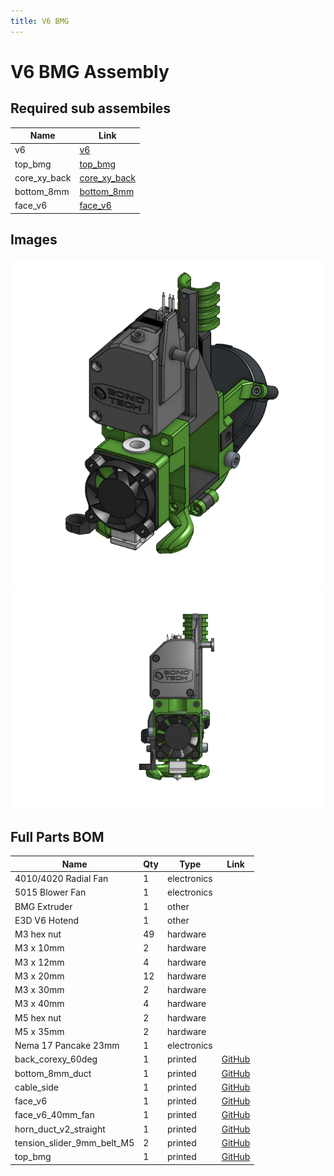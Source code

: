 ```yaml
---
title: V6 BMG
---
```



# V6 BMG Assembly



## Required sub assembiles

| Name | Link |
| ---- | ---- |
| v6 | [v6](../../sub_assemblies/v6) |
| top_bmg | [top_bmg](../../sub_assemblies/top_bmg) |
| core_xy_back | [core_xy_back](../../sub_assemblies/core_xy_back) |
| bottom_8mm | [bottom_8mm](../../sub_assemblies/bottom_8mm) |
| face_v6 | [face_v6](../../sub_assemblies/face_v6) |


## Images

![](../assets/images/v6_bmg.png)![](../assets/images/gifs/v6_bmg.gif)

## Full Parts BOM

| Name | Qty | Type | Link |
| ---- | --- | ---- | ---- |
| 4010/4020 Radial Fan | 1 | electronics |  |
| 5015 Blower Fan | 1 | electronics |  |
| BMG Extruder | 1 | other |  |
| E3D V6 Hotend | 1 | other |  |
| M3 hex nut | 49 | hardware |  |
| M3 x 10mm | 2 | hardware |  |
| M3 x 12mm | 4 | hardware |  |
| M3 x 20mm | 12 | hardware |  |
| M3 x 30mm | 2 | hardware |  |
| M3 x 40mm | 4 | hardware |  |
| M5 hex nut | 2 | hardware |  |
| M5 x 35mm | 2 | hardware |  |
| Nema 17 Pancake 23mm | 1 | electronics |  |
| back_corexy_60deg | 1 | printed | [GitHub](https://github.com/pkucmus/EVA/tree/master/stl/Backs/back_corexy_60deg.stl) |
| bottom_8mm_duct | 1 | printed | [GitHub](https://github.com/pkucmus/EVA/tree/master/stl/Bottoms/bottom_8mm_duct.stl) |
| cable_side | 1 | printed | [GitHub](https://github.com/pkucmus/EVA/tree/master/stl/Cable%20Mounts/cable_side.stl) |
| face_v6 | 1 | printed | [GitHub](https://github.com/pkucmus/EVA/tree/master/stl/Faces/face_v6.stl) |
| face_v6_40mm_fan | 1 | printed | [GitHub](https://github.com/pkucmus/EVA/tree/master/stl/Faces/face_v6_40mm_fan.stl) |
| horn_duct_v2_straight | 1 | printed | [GitHub](https://github.com/pkucmus/EVA/tree/master/stl/horn_duct_v2_straight.stl) |
| tension_slider_9mm_belt_M5 | 2 | printed | [GitHub](https://github.com/pkucmus/EVA/tree/master/stl/Backs/tension_slider_9mm_belt_M5.stl) |
| top_bmg | 1 | printed | [GitHub](https://github.com/pkucmus/EVA/tree/master/stl/Tops/top_bmg.stl) |
